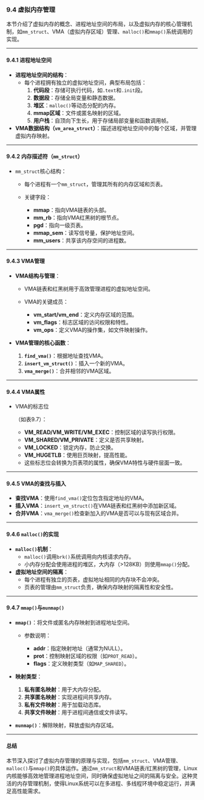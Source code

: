 ### **9.4 虚拟内存管理**

本节介绍了虚拟内存的概念、进程地址空间的布局，以及虚拟内存的核心管理机制，如`mm_struct`、VMA（虚拟内存区域）管理、`malloc()`和`mmap()`系统调用的实现。

------

#### **9.4.1 进程地址空间**

- **进程地址空间的结构**：
  - 每个进程拥有独立的虚拟地址空间，典型布局包括：
    1. **代码段**：存储可执行代码，如`.text`和`.init`段。
    2. **数据段**：存储全局变量和静态数据。
    3. **堆区**：`malloc()`等动态分配的内存。
    4. **mmap区域**：文件或匿名映射的区域。
    5. **用户栈**：自顶向下生长，用于存储局部变量和函数调用帧。
- **VMA数据结构（`vm_area_struct`）**：描述进程地址空间中的每个区域，并管理虚拟内存映射。

------

#### **9.4.2 内存描述符（`mm_struct`）**

- `mm_struct`核心结构：
  - 每个进程有一个`mm_struct`，管理其所有的内存区域和页表。

  - 关键字段：

    - **mmap**：指向VMA链表的头部。
    - **mm_rb**：指向VMA红黑树的根节点。
    - **pgd**：指向一级页表。
    - **mmap_sem**：读写信号量，保护地址空间。
    - **mm_users**：共享该内存空间的进程数。

------

#### **9.4.3 VMA管理**

- **VMA结构与管理**：

  - VMA链表和红黑树用于高效管理进程的虚拟地址空间。

  - VMA的关键成员：

    - **vm_start/vm_end**：定义内存区域的范围。
    - **vm_flags**：标志区域的访问权限和特性。
    - **vm_ops**：定义VMA的操作集，如文件映射操作。

- **VMA管理的核心函数**：

  1. **`find_vma()`**：根据地址查找VMA。
  2. **`insert_vm_struct()`**：插入一个新的VMA。
  3. **`vma_merge()`**：合并相邻的VMA区域。

------

#### **9.4.4 VMA属性**

- VMA的标志位

  （如表9.7）：

  - **VM_READ/VM_WRITE/VM_EXEC**：控制区域的读写执行权限。
  - **VM_SHARED/VM_PRIVATE**：定义是否共享映射。
  - **VM_LOCKED**：锁定内存，防止交换。
  - **VM_HUGETLB**：使用巨页映射，提高性能。
  - 这些标志位会转换为页表项的属性，确保VMA特性与硬件层面一致。

------

#### **9.4.5 VMA的查找与插入**

- **查找VMA**：使用`find_vma()`定位包含指定地址的VMA。
- **插入VMA**：`insert_vm_struct()`在VMA链表和红黑树中添加新区域。
- **合并VMA**：`vma_merge()`检查新加入的VMA是否可以与现有区域合并。

------

#### **9.4.6 `malloc()`的实现**

- **`malloc()`机制**：
  - `malloc()`调用`brk()`系统调用向内核请求内存。
  - 小内存分配会使用进程的堆区，大内存（>128KB）则使用`mmap()`分配。
- **虚拟地址空间的隔离**：
  - 每个进程有独立的页表，虚拟地址相同的内存块不会冲突。
  - 页表的管理由`mm_struct`负责，确保内存映射的隔离性和安全性。

------

#### **9.4.7 `mmap()`与`munmap()`**

- **`mmap()`**：将文件或匿名内存映射到进程地址空间。

  - 参数说明：

    - **addr**：指定映射地址（通常为NULL）。
    - **prot**：控制映射区域的权限（如`PROT_READ`）。
    - **flags**：定义映射类型（如`MAP_SHARED`）。

- **映射类型**：

  1. **私有匿名映射**：用于大内存分配。
  2. **共享匿名映射**：实现进程间共享内存。
  3. **私有文件映射**：用于加载动态库。
  4. **共享文件映射**：用于进程间通信或文件读写。

- **`munmap()`**：解除映射，释放虚拟内存区域。

------

#### **总结**

本节深入探讨了虚拟内存管理的原理与实现，包括`mm_struct`、VMA管理、`malloc()`与`mmap()`的具体运作。通过`mm_struct`和VMA链表/红黑树的管理，Linux内核能够高效地管理进程地址空间，同时确保虚拟地址之间的隔离与安全。这种灵活的内存管理机制，使得Linux系统可以在多进程、多线程环境中稳定运行，并满足高性能需求。